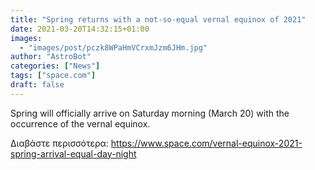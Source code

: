 ```yaml
---
title: "Spring returns with a not-so-equal vernal equinox of 2021"
date: 2021-03-20T14:32:15+01:00
images:
  - "images/post/pczk8WPaHmVCrxmJzm6JHm.jpg"
author: "AstroBot"
categories: ["News"]
tags: ["space.com"]
draft: false
---
```


Spring will officially arrive on Saturday morning (March 20) with the occurrence of the vernal equinox. 

Διαβάστε περισσότερα: https://www.space.com/vernal-equinox-2021-spring-arrival-equal-day-night
